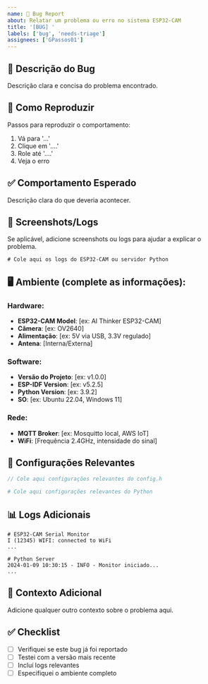 ```yaml
---
name: 🐛 Bug Report
about: Relatar um problema ou erro no sistema ESP32-CAM
title: '[BUG] '
labels: ['bug', 'needs-triage']
assignees: ['GPassos01']
---
```


## 🐛 **Descrição do Bug**
Descrição clara e concisa do problema encontrado.

## 🔄 **Como Reproduzir**
Passos para reproduzir o comportamento:
1. Vá para '...'
2. Clique em '....'
3. Role até '....'
4. Veja o erro

## ✅ **Comportamento Esperado**
Descrição clara do que deveria acontecer.

## 📸 **Screenshots/Logs**
Se aplicável, adicione screenshots ou logs para ajudar a explicar o problema.

```
# Cole aqui os logs do ESP32-CAM ou servidor Python
```

## 🖥️ **Ambiente (complete as informações):**

### **Hardware:**
- **ESP32-CAM Model**: [ex: AI Thinker ESP32-CAM]
- **Câmera**: [ex: OV2640]
- **Alimentação**: [ex: 5V via USB, 3.3V regulado]
- **Antena**: [Interna/Externa]

### **Software:**
- **Versão do Projeto**: [ex: v1.0.0]
- **ESP-IDF Version**: [ex: v5.2.5]
- **Python Version**: [ex: 3.9.2]
- **SO**: [ex: Ubuntu 22.04, Windows 11]

### **Rede:**
- **MQTT Broker**: [ex: Mosquitto local, AWS IoT]
- **WiFi**: [Frequência 2.4GHz, intensidade do sinal]

## 🔧 **Configurações Relevantes**
```c
// Cole aqui configurações relevantes do config.h
```

```python
# Cole aqui configurações relevantes do Python
```

## 📊 **Logs Adicionais**
```
# ESP32-CAM Serial Monitor
I (12345) WIFI: connected to WiFi
...

# Python Server
2024-01-09 10:30:15 - INFO - Monitor iniciado...
...
```

## 🎯 **Contexto Adicional**
Adicione qualquer outro contexto sobre o problema aqui.

## ✅ **Checklist**
- [ ] Verifiquei se este bug já foi reportado
- [ ] Testei com a versão mais recente
- [ ] Incluí logs relevantes
- [ ] Especifiquei o ambiente completo 